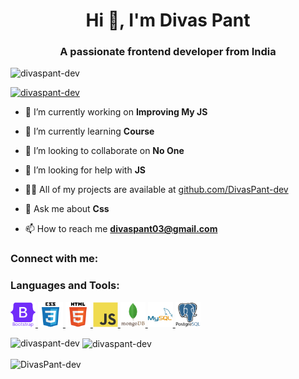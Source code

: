 <h1 align="center">Hi 👋, I'm Divas Pant</h1>
<h3 align="center">A passionate frontend developer from India</h3>

<p align="left"> <img src="https://komarev.com/ghpvc/?username=divaspant-dev&label=Profile%20views&color=0e75b6&style=flat" alt="divaspant-dev" /> </p>

<p align="left"> <a href="https://github.com/ryo-ma/github-profile-trophy"><img src="https://github-profile-trophy.vercel.app/?username=divaspant-dev" alt="divaspant-dev" /></a> </p>

- 🔭 I’m currently working on **Improving My JS**

- 🌱 I’m currently learning **Course**

- 👯 I’m looking to collaborate on **No One**

- 🤝 I’m looking for help with **JS**

- 👨‍💻 All of my projects are available at [github.com/DivasPant-dev](github.com/DivasPant-dev)

- 💬 Ask me about **Css**

- 📫 How to reach me **divaspant03@gmail.com**

<h3 align="left">Connect with me:</h3>
<p align="left">
</p>

<h3 align="left">Languages and Tools:</h3>
<p align="left"> <a href="https://getbootstrap.com" target="_blank" rel="noreferrer"> <img src="https://raw.githubusercontent.com/devicons/devicon/master/icons/bootstrap/bootstrap-plain-wordmark.svg" alt="bootstrap" width="40" height="40"/> </a> <a href="https://www.w3schools.com/css/" target="_blank" rel="noreferrer"> <img src="https://raw.githubusercontent.com/devicons/devicon/master/icons/css3/css3-original-wordmark.svg" alt="css3" width="40" height="40"/> </a> <a href="https://www.w3.org/html/" target="_blank" rel="noreferrer"> <img src="https://raw.githubusercontent.com/devicons/devicon/master/icons/html5/html5-original-wordmark.svg" alt="html5" width="40" height="40"/> </a> <a href="https://developer.mozilla.org/en-US/docs/Web/JavaScript" target="_blank" rel="noreferrer"> <img src="https://raw.githubusercontent.com/devicons/devicon/master/icons/javascript/javascript-original.svg" alt="javascript" width="40" height="40"/> </a> <a href="https://www.mongodb.com/" target="_blank" rel="noreferrer"> <img src="https://raw.githubusercontent.com/devicons/devicon/master/icons/mongodb/mongodb-original-wordmark.svg" alt="mongodb" width="40" height="40"/> </a> <a href="https://www.mysql.com/" target="_blank" rel="noreferrer"> <img src="https://raw.githubusercontent.com/devicons/devicon/master/icons/mysql/mysql-original-wordmark.svg" alt="mysql" width="40" height="40"/> </a> <a href="https://www.postgresql.org" target="_blank" rel="noreferrer"> <img src="https://raw.githubusercontent.com/devicons/devicon/master/icons/postgresql/postgresql-original-wordmark.svg" alt="postgresql" width="40" height="40"/> </a> </p>

<p><img align="left" src="https://github-readme-stats.vercel.app/api/top-langs?username=divaspant-dev&show_icons=true&locale=en&layout=compact" alt="divaspant-dev" /></p>

<p>&nbsp;<img align="center" src="https://github-readme-stats.vercel.app/api?username=divaspant-dev&show_icons=true&locale=en" alt="divaspant-dev" /></p>

<p><img align="center" src="https://github-readme-streak-stats.herokuapp.com/?user=DivasPant-dev&" alt="DivasPant-dev" /></p>
